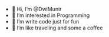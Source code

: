 - 👋 Hi, I’m @DwiMunir
- 👀 I’m interested in Programming
- 🌱 I’m write code just for fun
- 💞️ I’m like traveling and some a coffee

<!---
DwiMunir/DwiMunir is a ✨ special ✨ repository because its `README.md` (this file) appears on your GitHub profile.
You can click the Preview link to take a look at your changes.
--->
